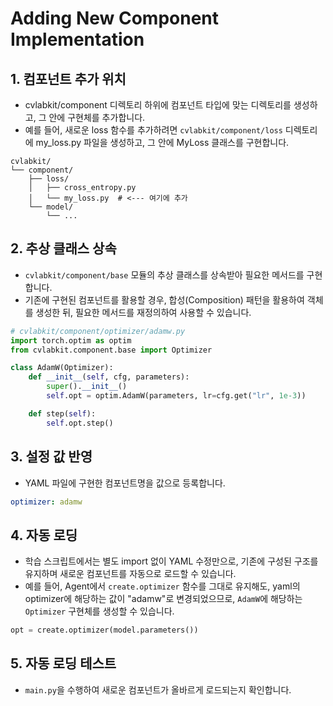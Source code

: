 # Adding New Component Implementation

## 1. 컴포넌트 추가 위치
- cvlabkit/component 디렉토리 하위에 컴포넌트 타입에 맞는 디렉토리를 생성하고, 그 안에 구현체를 추가합니다.
- 예를 들어, 새로운 loss 함수를 추가하려면 `cvlabkit/component/loss` 디렉토리에 my_loss.py 파일을 생성하고, 그 안에 MyLoss 클래스를 구현합니다.

```
cvlabkit/
└── component/
    ├── loss/
    │   ├── cross_entropy.py
    │   └── my_loss.py  # <--- 여기에 추가
    └── model/
        └── ...
```

## 2. **추상 클래스 상속**
- `cvlabkit/component/base` 모듈의 추상 클래스를 상속받아 필요한 메서드를 구현합니다.
- 기존에 구현된 컴포넌트를 활용할 경우, 합성(Composition) 패턴을 활용하여 객체를 생성한 뒤, 필요한 메서드를 재정의하여 사용할 수 있습니다.

```python
# cvlabkit/component/optimizer/adamw.py
import torch.optim as optim
from cvlabkit.component.base import Optimizer

class AdamW(Optimizer):
    def __init__(self, cfg, parameters):
        super().__init__()
        self.opt = optim.AdamW(parameters, lr=cfg.get("lr", 1e-3))

    def step(self):
        self.opt.step()
```

## 3. **설정 값 반영**
- YAML 파일에 구현한 컴포넌트명을 값으로 등록합니다.

```yaml
optimizer: adamw
```

## 4. **자동 로딩**
- 학습 스크립트에서는 별도 import 없이 YAML 수정만으로, 기존에 구성된 구조를 유지하며 새로운 컴포넌트를 자동으로 로드할 수 있습니다.
- 예를 들어, Agent에서 `create.optimizer` 함수를 그대로 유지해도, yaml의 optimizer에 해당하는 값이 "adamw"로 변경되었으므로, `AdamW`에 해당하는 `Optimizer` 구현체를 생성할 수 있습니다.

```python
opt = create.optimizer(model.parameters())
```

## 5. **자동 로딩 테스트**
- `main.py`을 수행하여 새로운 컴포넌트가 올바르게 로드되는지 확인합니다.